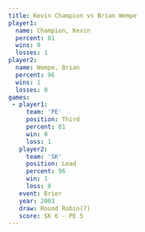 ```yaml
---
title: Kevin Champion vs Brian Wempe
player1:               
  name: Champion, Kevin
  percent: 81          
  wins: 0              
  losses: 1            
player2:               
  name: Wempe, Brian   
  percent: 96          
  wins: 1              
  losses: 0            
games:
 - player1:         
     team: 'PE'     
     position: Third
     percent: 81    
     win: 0         
     loss: 1        
   player2:        
     team: 'SK'    
     position: Lead
     percent: 96   
     win: 1        
     loss: 0       
   event: Brier        
   year: 2003          
   draw: Round Robin(7)
   score: SK 6 - PE 5  
---
```

